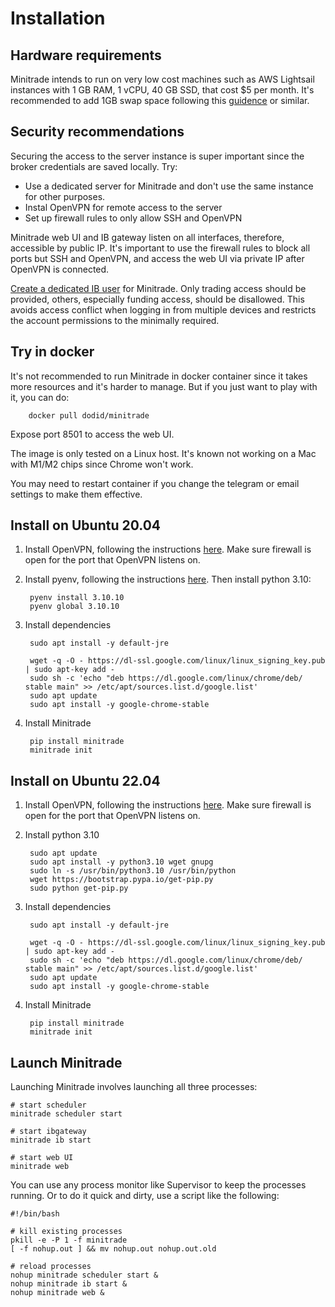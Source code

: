 # Installation

## Hardware requirements

Minitrade intends to run on very low cost machines such as AWS Lightsail instances with 1 GB RAM, 1 vCPU, 40 GB SSD, that cost $5 per month. It's recommended to add 1GB swap space following this [guidence](https://www.digitalocean.com/community/tutorials/how-to-add-swap-space-on-ubuntu-20-04) or similar. 

## Security recommendations

Securing the access to the server instance is super important since the broker credentials are saved locally. Try:

- Use a dedicated server for Minitrade and don't use the same instance for other purposes.
- Instal OpenVPN for remote access to the server
- Set up firewall rules to only allow SSH and OpenVPN

Minitrade web UI and IB gateway listen on all interfaces, therefore, accessible by public IP. It's important to use the firewall rules to block all ports but SSH and OpenVPN, and access the web UI via private IP after OpenVPN is connected.

[Create a dedicated IB user](https://www.interactivebrokers.com/en/software/singlefunds/topics/fundsaddusers.htm) for Minitrade. Only trading access should be provided, others, especially funding access, should be disallowed. This avoids access conflict when logging in from multiple devices and restricts the account permissions to the minimally required.

## Try in docker

It's not recommended to run Minitrade in docker container since it takes more resources and it's harder to manage. But if you just want to play with it, you can do:

        docker pull dodid/minitrade

Expose port 8501 to access the web UI.

The image is only tested on a Linux host. It's known not working on a Mac with M1/M2 chips since Chrome won't work.

You may need to restart container if you change the telegram or email settings to make them effective.

## Install on Ubuntu 20.04 

1. Install OpenVPN, following the instructions [here](https://www.cyberciti.biz/faq/ubuntu-20-04-lts-set-up-openvpn-server-in-5-minutes/). Make sure firewall is open for the port that OpenVPN listens on.

2. Install pyenv, following the instructions [here](https://brain2life.hashnode.dev/how-to-install-pyenv-python-version-manager-on-ubuntu-2004). Then install python 3.10:
   
        pyenv install 3.10.10
        pyenv global 3.10.10

3. Install dependencies

        sudo apt install -y default-jre
        
        wget -q -O - https://dl-ssl.google.com/linux/linux_signing_key.pub | sudo apt-key add - 
        sudo sh -c 'echo "deb https://dl.google.com/linux/chrome/deb/ stable main" >> /etc/apt/sources.list.d/google.list'
        sudo apt update
        sudo apt install -y google-chrome-stable

4. Install Minitrade

        pip install minitrade
        minitrade init


## Install on Ubuntu 22.04

1. Install OpenVPN, following the instructions [here](https://www.cyberciti.biz/faq/ubuntu-22-04-lts-set-up-openvpn-server-in-5-minutes/). Make sure firewall is open for the port that OpenVPN listens on.

2. Install python 3.10

        sudo apt update
        sudo apt install -y python3.10 wget gnupg
        sudo ln -s /usr/bin/python3.10 /usr/bin/python
        wget https://bootstrap.pypa.io/get-pip.py
        sudo python get-pip.py

3. Install dependencies

        sudo apt install -y default-jre
        
        wget -q -O - https://dl-ssl.google.com/linux/linux_signing_key.pub | sudo apt-key add - 
        sudo sh -c 'echo "deb https://dl.google.com/linux/chrome/deb/ stable main" >> /etc/apt/sources.list.d/google.list'
        sudo apt update
        sudo apt install -y google-chrome-stable

4. Install Minitrade

        pip install minitrade
        minitrade init


## Launch Minitrade

Launching Minitrade involves launching all three processes:

```
# start scheduler
minitrade scheduler start

# start ibgateway
minitrade ib start 

# start web UI
minitrade web
```

You can use any process monitor like Supervisor to keep the processes running. Or to do it quick and dirty, use a script like the following: 

```
#!/bin/bash

# kill existing processes
pkill -e -P 1 -f minitrade
[ -f nohup.out ] && mv nohup.out nohup.out.old

# reload processes
nohup minitrade scheduler start &
nohup minitrade ib start &
nohup minitrade web &
```